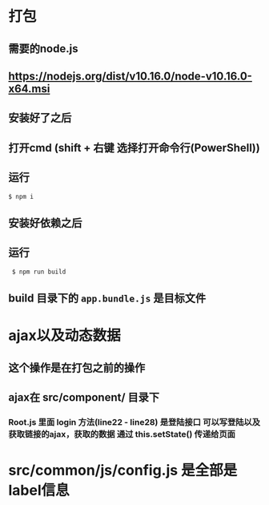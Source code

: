 # 打包
## 需要的node.js
## https://nodejs.org/dist/v10.16.0/node-v10.16.0-x64.msi
## 安装好了之后

## 打开cmd (shift + 右键  选择打开命令行(PowerShell))

## 运行 
```shell
$ npm i
```
## 安装好依赖之后

## 运行 
```shell
 $ npm run build
```
## build 目录下的 ``` app.bundle.js ``` 是目标文件

# ajax以及动态数据
## 这个操作是在打包之前的操作
## ajax在 src/component/ 目录下
### Root.js 里面 login 方法(line22 - line28) 是登陆接口 可以写登陆以及获取链接的ajax，获取的数据 通过 this.setState() 传递给页面

# src/common/js/config.js 是全部是label信息
